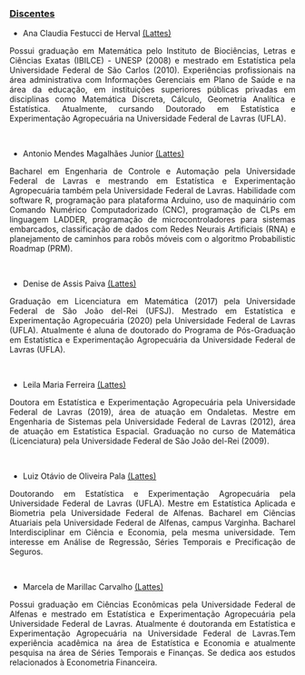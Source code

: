 ### [Discentes](#)

- Ana Claudia Festucci de Herval <a href="http://buscatextual.cnpq.br/buscatextual/visualizacv.do?id=K4208981D5&tokenCaptchar=03AERD8XoAMCyNn-028NFvaZb2mcOm11R7zGKXq_Po20aLelXUkR3cgAtKSvNuNR7ugYAJvH8IeYNMo66YngE1DsQpQ4PBCKqMwoly2rDNxsYzPopgOMUiCvxZeRB5C0xuTTiOp9o_ISHdt0sEruc2I2TkEBgLfpsNNZryKc17fyg2kLpVANVTA7xK8NhQS7nBBDrIK2mYbAHUlNfiBlsbWYOaCiy0CMvIMPGTBuMX6muG6le39BgbJLdzEDf7uqW0t4E_di--eW1IwbUdmuoaJR3xl1JZbwaWkTPCKYPokCwx72zMWOHwVsDr3IRnfZ9Sv_lwSaDqf3pOCDsQddxKACxKXdOkv9rbeRBjB5EKBqYl0m-lKgInkYlfPF5-qF0sigBhoQUqnKP-u0oY4bG4KYaauiL79oImYA"> (Lattes)</a>
<p align="justify">
Possui graduação em Matemática pelo Instituto de Biociências, Letras e Ciências Exatas (IBILCE) - UNESP (2008) e mestrado em Estatística pela Universidade Federal de São Carlos (2010). Experiências profissionais na área administrativa com Informações Gerenciais em Plano de Saúde e na área da educação, em instituições superiores públicas privadas em disciplinas como Matemática Discreta, Cálculo, Geometria Analítica e Estatística. Atualmente, cursando Doutorado em Estatística e Experimentação Agropecuária na Universidade Federal de Lavras (UFLA).
</p> 
<br>

- Antonio Mendes Magalhães Junior <a href="http://buscatextual.cnpq.br/buscatextual/visualizacv.do?id=K2715313T6&tokenCaptchar=03AERD8XpkGvby7DAArSKtWpEt_OZ6h2851DBbkM6BGFRtYWJW182L1ZZKf6Zfb5KYBCfAq0sWifd6gE8CsI4QfpTTydfAbbiKw5eDgBQa1Y-u8wPiF6dQpIO7UlzkQIxpITL4t6B9vnc0QRwqJCGhZeWSt-jYCTbHvcyuwpZWCIdmbQfLSDszenp6V1u7j1xxYhN9X94AiZk6Ha0l37FMdA0v4SnL9y_DKJunfcSvVk28TQlgIi60845v8C5ndfpdF7V-kzSDSERPuUDhIw1n6nm2zXl7wmkVafIIoPBb1kJ0MQDGbhCKtMfdSQcaNs3u-hbQah0TIC8O3KU1752o06wOjV56PRoTh3fzTraJ6A4rlXlEh7z__zKQtCmcQo-gI92pGmPRhJZPoldvsTKjR-AlAnlegozSog"> (Lattes)</a>
<p align="justify">
Bacharel em Engenharia de Controle e Automação pela Universidade Federal de Lavras e mestrando em Estatística e Experimentação Agropecuária também pela Universidade Federal de Lavras. Habilidade com software R, programação para plataforma Arduino, uso de maquinário com Comando Numérico Computadorizado (CNC), programação de CLPs em linguagem LADDER, programação de microcontroladores para sistemas embarcados, classificação de dados com Redes Neurais Artificiais (RNA) e planejamento de caminhos para robôs móveis com o algoritmo Probabilistic Roadmap (PRM).
</p> 
<br>



- Denise de Assis Paiva  <a href="http://buscatextual.cnpq.br/buscatextual/visualizacv.do?id=K8978555D2&tokenCaptchar=03AERD8Xpm58wlYUJYtOM0TsG-b7HYtTprzmZB2P9DTXOTVrLOnomxckREwKZkWwG7TOeEYnD8lbTgvQV1Uxmwpgk1huhxcFTTrf954l61kULtu47uWsadKZW3DJAlmpmkmHZAOXDMcetEeCtRzrz-dpnh4vswDTWvwu00N9T-__iPBMvGiHc6e4NQ85IeMtVzWcVjqE8NfDCHfTVLlaqEGOe8P4cRYHON8Xdc8arUPuNNh1aaChy_aCvnvs2qqtbi5SbR4fIi2VKiX5HQ84xvmhzYuazo6XjlfsO6X5tR_8TlZmefsPjdzdtNEoq4666ad9XbjLvRx686FmCe-OoDaVGULveJzkTmmNHiHHFJGojWc5whjsGI72HhSwubT9gEbB8mASYOpcwB8U_-2ZyohgC9OM5N1IPbPw"> (Lattes)</a>
<p align="justify">
Graduação em Licenciatura em Matemática (2017) pela Universidade Federal de São João del-Rei (UFSJ). Mestrado em Estatística e Experimentação Agropecuária (2020) pela Universidade Federal de Lavras (UFLA). Atualmente é aluna de doutorado do Programa de Pós-Graduação em Estatística e Experimentação Agropecuária da Universidade Federal de Lavras (UFLA).
</p> 
<br>

- Leila Maria Ferreira <a href="http://buscatextual.cnpq.br/buscatextual/visualizacv.do?id=K4297014P3&tokenCaptchar=03AERD8Xpcz0sN0N-df5GcY6ieQBTyIPfa0uhAcfZu6GCZoSTsA2SKBKV__NNmJ9uDtPwVLtZ2dUsSMcjXVTNK8h8vkQnc9tfPqHOrH2doSskyS-1kNelFWG3RMp8icFfIjXp_-5d24WnYCF31mI1plWx__wDL4Us2UCQjeQ1yCQW1mBFlEJtbWqA9EeNFR0CQOVqeOwqeb2f_9vV3qGIpClB5SRL7llZ2miaxBn9EqKduZta7OWEcsdXZ50QDAGhy5YLrYxuMKSR6S_7GGAuIKrAX-r970GLDmm3hBbxjUt3Z_vxWr9o9ilsEGmni7zpY9v3gK0a1VN6OvK420C2tGk-ocIVPgjtTU45eWT1l6ix01u1GRb6ScRlMsPvnw3AWI8mnoEOBflnkxcf38nUs1a_1PYyCAa0jYQ"> (Lattes)</a>
<p align="justify">
Doutora em Estatística e Experimentação Agropecuária pela Universidade Federal de Lavras (2019), área de atuação em Ondaletas. Mestre em Engenharia de Sistemas pela Universidade Federal de Lavras (2012), área de atuação em Estatística Espacial. Graduação no curso de Matemática (Licenciatura) pela Universidade Federal de São João del-Rei (2009).
</p> 
<br>

- Luiz Otávio de Oliveira Pala <a href="http://buscatextual.cnpq.br/buscatextual/visualizacv.do?id=K8056836D4&tokenCaptchar=03AERD8Xpi5Dj026kpNAWZwzo_55OG-XOuiKO-Dcsmune_saBuceXRWPdO3ak0AsbdA_cnZP8VJZeoK9Eh_6ByZPIkbJzo_bDExtc52NW8qOf9FqkSUi1Ud9-g1cvtcZV_9OjmOVJ7AwtlMfivWCsGdx-_JNtkQ0r1m5RbYtEQ8Dx9LSq9Wf-2NAAbCOpx83u2F0a1TUR_SAlIXPqA3Yb21-VSzXPtvBBtGvtRgTWC5waOmdigZP9LZNlQ2ijyEyPRPCZpokhUnj02Z7BmVonoJIKQtVeA9qohmdSl2OEbMMlIkD8srdMbYHOcz1GTsX06NDMmqR8r5msUceKzA3JRj5y95cLrlxw-HmVvExyiX3j4xCyXwxJwOQf7g8w3V9otTY4NOTlEc6HDg9xra6fEavFcbl28kROqyw"> (Lattes)</a>
<p align="justify">
Doutorando em Estatística e Experimentação Agropecuária pela Universidade Federal de Lavras (UFLA). Mestre em Estatística Aplicada e Biometria pela Universidade Federal de Alfenas. Bacharel em Ciências Atuariais pela Universidade Federal de Alfenas, campus Varginha. Bacharel Interdisciplinar em Ciência e Economia, pela mesma universidade. Tem interesse em Análise de Regressão, Séries Temporais e Precificação de Seguros.
</p> 
<br>

- Marcela de Marillac Carvalho <a href="http://buscatextual.cnpq.br/buscatextual/visualizacv.do?id=K8487562E4&tokenCaptchar=03AERD8XplvCQwefAnxMMK-IHLWVowlYIvLefTCj4VzwJHawhIolDB6ARQvhJlUyBtxFtRzESXbwknkR8bnWfDJod-X94bdBwI2PUy3-eCnEFRvTkPHQGdRbBa4shZhu8MfKZUcz53iQhBYYnahrjrM46AqWFs-Y7L5kE4SH8TZyTYAgiQlfzpQbBDSqAMDKaVM_L4Doh54aVbGiWX8Md0GFjdEo3S--phBq0rBVIKAf10zxSf_9omyncqVrvSGvAtuisGWFfxQH1ri9GK6UE0dNTiuah-zWg9NEzmn01oasC80fsEoAnI_4AppnxScaybBSM0NwHmHEOd1bnwZuukh01zYm5LHkUAwgwsSMeTyCik_K25SaKZzszRFdb9-Hny8Wg7BcWrmrmO7BK60OMZ9OmsXDCt0AhqhQ"> (Lattes)</a>
<p align="justify">
Possui graduação em Ciências Econômicas pela Universidade Federal de Alfenas e mestrado em Estatística e Experimentação Agropecuária pela Universidade Federal de Lavras. Atualmente é doutoranda em Estatística e Experimentação Agropecuária na Universidade Federal de Lavras.Tem experiência acadêmica na área de Estatística e Economia e atualmente pesquisa na área de Séries Temporais e Finanças. Se dedica aos estudos relacionados à Econometria Financeira.
</p> 






